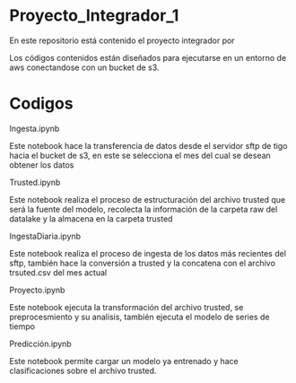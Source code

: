 # Proyecto_Integrador_1

En este repositorio está contenido el proyecto integrador por 

Los códigos contenidos están diseñados para ejecutarse en un entorno de aws conectandose con un bucket de s3.

# Codigos

Ingesta.ipynb

Este notebook hace la transferencia de datos desde el servidor sftp de tigo hacia el bucket de s3, en este se selecciona el mes del cual se desean obtener los datos

Trusted.ipynb

Este notebook realiza el proceso de estructuración del archivo trusted que será la fuente del modelo, recolecta la información de la carpeta raw del datalake y la almacena en la carpeta trusted

IngestaDiaria.ipynb

Este notebook realiza el proceso de ingesta de los datos más recientes del sftp, también hace la conversión a trusted y la concatena con el archivo trsuted.csv del mes actual

Proyecto.ipynb

Este notebook ejecuta la transformación del archivo trusted, se preprocesmiento y su analisis, también ejecuta el modelo de series de tiempo

Predicción.ipynb

Este notebook permite cargar un modelo ya entrenado y hace clasificaciones sobre el archivo trusted.





